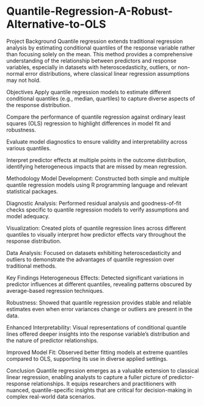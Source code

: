 # Quantile-Regression-A-Robust-Alternative-to-OLS
Project Background
Quantile regression extends traditional regression analysis by estimating conditional quantiles of the response variable rather than focusing solely on the mean. This method provides a comprehensive understanding of the relationship between predictors and response variables, especially in datasets with heteroscedasticity, outliers, or non-normal error distributions, where classical linear regression assumptions may not hold.

Objectives
Apply quantile regression models to estimate different conditional quantiles (e.g., median, quartiles) to capture diverse aspects of the response distribution.

Compare the performance of quantile regression against ordinary least squares (OLS) regression to highlight differences in model fit and robustness.

Evaluate model diagnostics to ensure validity and interpretability across various quantiles.

Interpret predictor effects at multiple points in the outcome distribution, identifying heterogeneous impacts that are missed by mean regression.

Methodology
Model Development: Constructed both simple and multiple quantile regression models using R programming language and relevant statistical packages.

Diagnostic Analysis: Performed residual analysis and goodness-of-fit checks specific to quantile regression models to verify assumptions and model adequacy.

Visualization: Created plots of quantile regression lines across different quantiles to visually interpret how predictor effects vary throughout the response distribution.

Data Analysis: Focused on datasets exhibiting heteroscedasticity and outliers to demonstrate the advantages of quantile regression over traditional methods.

Key Findings
Heterogeneous Effects: Detected significant variations in predictor influences at different quantiles, revealing patterns obscured by average-based regression techniques.

Robustness: Showed that quantile regression provides stable and reliable estimates even when error variances change or outliers are present in the data.

Enhanced Interpretability: Visual representations of conditional quantile lines offered deeper insights into the response variable’s distribution and the nature of predictor relationships.

Improved Model Fit: Observed better fitting models at extreme quantiles compared to OLS, supporting its use in diverse applied settings.

Conclusion
Quantile regression emerges as a valuable extension to classical linear regression, enabling analysts to capture a fuller picture of predictor-response relationships. It equips researchers and practitioners with nuanced, quantile-specific insights that are critical for decision-making in complex real-world data scenarios.
